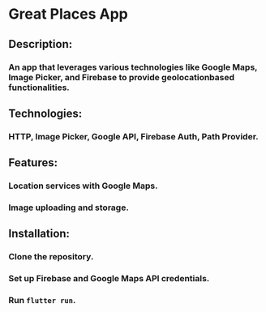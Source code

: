 # Great Places App
 ## Description: 
 ### An app that leverages various technologies like Google Maps, Image Picker, and Firebase to provide geolocationbased functionalities.
## Technologies: 
### HTTP, Image Picker, Google API, Firebase Auth, Path Provider.
 ## Features:
 ### Location services with Google Maps.
 ### Image uploading and storage.
 ## Installation:
 ### Clone the repository.
 ### Set up Firebase and Google Maps API credentials.
 ### Run `flutter run`.
